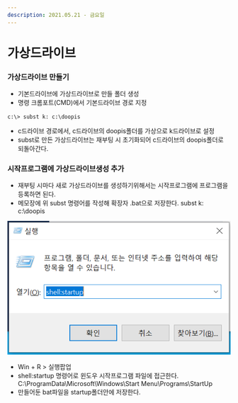 ```yaml
---
description: 2021.05.21 - 금요일
---
```


# 가상드라이브

### 가상드라이브 만들기

* 기본드라이브에 가상드라이브로 만들 폴더 생성
* 명령 크롬포트\(CMD\)에서 기본드라이브 경로 지정

```text
c:\> subst k: c:\doopis
```

* c드라이브 경로에서, c드라이브의 doopis폴더를 가상으로 k드라이브로 설정
* subst로 만든 가상드라이브는 재부팅 시 초기화되어 c드라이브의 doopis폴더로 되돌아간다.

### 시작프로그램에 가상드라이브생성 추가

* 재부팅 시마다 새로 가상드라이브를 생성하기위해서는 시작프로그램에 프로그램을 등록하면 된다.
* 메모장에 위 subst 명령어를 작성해 확장자 .bat으로 저장한다. subst k: c:\doopis

![](../.gitbook/assets/1%20%28140%29.png)

* Win + R &gt; 실행팝업
* shell:startup 명령어로 윈도우 시작프로그램 파일에 접근한다.  C:\ProgramData\Microsoft\Windows\Start Menu\Programs\StartUp
* 만들어둔 bat파일을 startup폴더안에 저장한다. 

